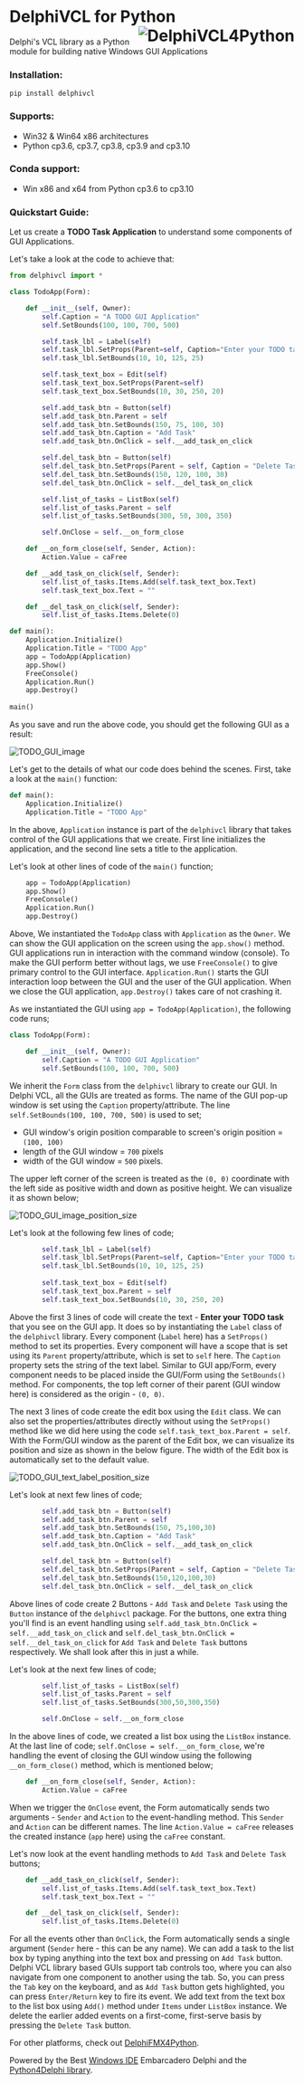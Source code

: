 # DelphiVCL for Python <a href="https://github.com/Embarcadero/DelphiVCL4Python/"><img align="right" alt="DelphiVCL4Python" src="https://github.com/Embarcadero/DelphiVCL4Python/raw/main/images/DelphiVCL4Python(256px).png"></a>
Delphi's VCL library as a Python module for building native Windows GUI Applications

### Installation: ###

    pip install delphivcl   

### Supports: ###

* Win32 & Win64 x86 architectures
* Python cp3.6, cp3.7, cp3.8, cp3.9 and cp3.10

### Conda support: ###

* Win x86 and x64 from Python cp3.6 to cp3.10

### Quickstart Guide: ###

Let us create a **TODO Task Application** to understand some components of GUI Applications.

Let's take a look at the code to achieve that:

``` python
from delphivcl import *

class TodoApp(Form):

    def __init__(self, Owner):
        self.Caption = "A TODO GUI Application"
        self.SetBounds(100, 100, 700, 500)

        self.task_lbl = Label(self)
        self.task_lbl.SetProps(Parent=self, Caption="Enter your TODO task")
        self.task_lbl.SetBounds(10, 10, 125, 25)

        self.task_text_box = Edit(self)
        self.task_text_box.SetProps(Parent=self)
        self.task_text_box.SetBounds(10, 30, 250, 20)

        self.add_task_btn = Button(self)
        self.add_task_btn.Parent = self
        self.add_task_btn.SetBounds(150, 75, 100, 30)
        self.add_task_btn.Caption = "Add Task"
        self.add_task_btn.OnClick = self.__add_task_on_click

        self.del_task_btn = Button(self)
        self.del_task_btn.SetProps(Parent = self, Caption = "Delete Task")
        self.del_task_btn.SetBounds(150, 120, 100, 30)
        self.del_task_btn.OnClick = self.__del_task_on_click

        self.list_of_tasks = ListBox(self)
        self.list_of_tasks.Parent = self
        self.list_of_tasks.SetBounds(300, 50, 300, 350)

        self.OnClose = self.__on_form_close

    def __on_form_close(self, Sender, Action):
        Action.Value = caFree

    def __add_task_on_click(self, Sender):
        self.list_of_tasks.Items.Add(self.task_text_box.Text)
        self.task_text_box.Text = ""

    def __del_task_on_click(self, Sender):
        self.list_of_tasks.Items.Delete(0)

def main():
    Application.Initialize()
    Application.Title = "TODO App"
    app = TodoApp(Application)
    app.Show()
    FreeConsole()
    Application.Run()
    app.Destroy()
    
main()
```

As you save and run the above code, you should get the following GUI as a result:

![TODO_GUI_image](images/Quickstart_TODO_GUI_1.png)

Let's get to the details of what our code does behind the scenes. First, take a look at the `main()` function:
```python
def main():
    Application.Initialize()
    Application.Title = "TODO App"
```
In the above, `Application` instance is part of the `delphivcl` library that takes control of the GUI applications that we create. First line initializes the application, and the second line sets a title to the application.

Let's look at other lines of code of the `main()` function;

```python
    app = TodoApp(Application)
    app.Show()
    FreeConsole()
    Application.Run()
    app.Destroy()
```

Above, We instantiated the `TodoApp` class with `Application` as the `Owner`. We can show the GUI application on the screen using the `app.show()` method. GUI applications run in interaction with the command window (console). To make the GUI perform better without lags, we use `FreeConsole()` to give primary control to the GUI interface. `Application.Run()` starts the GUI interaction loop between the GUI and the user of the GUI application. When we close the GUI application, `app.Destroy()` takes care of not crashing it.

As we instantiated the GUI using `app = TodoApp(Application)`, the following code runs;

``` python
class TodoApp(Form):

    def __init__(self, Owner):
        self.Caption = "A TODO GUI Application"
        self.SetBounds(100, 100, 700, 500)
```
We inherit the `Form` class from the `delphivcl` library to create our GUI. In Delphi VCL, all the GUIs are treated as forms. The name of the GUI pop-up window is set using the `Caption` property/attribute. The line `self.SetBounds(100, 100, 700, 500)` is used to set;
- GUI window's origin position comparable to screen's origin position = `(100, 100)`
- length of the GUI window = `700` pixels
- width of the GUI window = `500` pixels. 

The upper left corner of the screen is treated as the `(0, 0)` coordinate with the left side as positive width and down as positive height. We can visualize it as shown below;

![TODO_GUI_image_position_size](images/Quickstart_TODO_GUI_2.png)

Let's look at the following few lines of code;

``` python
        self.task_lbl = Label(self)
        self.task_lbl.SetProps(Parent=self, Caption="Enter your TODO task")
        self.task_lbl.SetBounds(10, 10, 125, 25)
        
        self.task_text_box = Edit(self)
        self.task_text_box.Parent = self
        self.task_text_box.SetBounds(10, 30, 250, 20)
```

Above the first 3 lines of code will create the text - **Enter your TODO task** that you see on the GUI app. It does so by instantiating the `Label` class of the `delphivcl` library. Every component (`Label` here) has a `SetProps()` method to set its properties. Every component will have a scope that is set using its `Parent` property/attribute, which is set to `self` here. The `Caption` property sets the string of the text label. Similar to GUI app/Form, every component needs to be placed inside the GUI/Form using the `SetBounds()` method. For components, the top left corner of their parent (GUI window here) is considered as the origin - `(0, 0)`.

The next 3 lines of code create the edit box using the `Edit` class. We can also set the properties/attributes directly without using the `SetProps()` method like we did here using the code `self.task_text_box.Parent = self`. With the Form/GUI window as the parent of the Edit box, we can visualize its position and size as shown in the below figure. The width of the Edit box is automatically set to the default value.

![TODO_GUI_text_label_position_size](images/Quickstart_TODO_GUI_3.png)

Let's look at next few lines of code;

``` python
        self.add_task_btn = Button(self)
        self.add_task_btn.Parent = self
        self.add_task_btn.SetBounds(150, 75,100,30)
        self.add_task_btn.Caption = "Add Task"
        self.add_task_btn.OnClick = self.__add_task_on_click

        self.del_task_btn = Button(self)
        self.del_task_btn.SetProps(Parent = self, Caption = "Delete Task")
        self.del_task_btn.SetBounds(150,120,100,30)
        self.del_task_btn.OnClick = self.__del_task_on_click
```

Above lines of code create 2 Buttons - `Add Task` and `Delete Task` using the `Button` instance of the `delphivcl` package. For the buttons, one extra thing you'll find is an event handling using `self.add_task_btn.OnClick = self.__add_task_on_click` and `self.del_task_btn.OnClick = self.__del_task_on_click` for `Add Task` and `Delete Task` buttons respectively. We shall look after this in just a while.

Let's look at the next few lines of code;

``` python
        self.list_of_tasks = ListBox(self)
        self.list_of_tasks.Parent = self
        self.list_of_tasks.SetBounds(300,50,300,350)

        self.OnClose = self.__on_form_close
```

In the above lines of code, we created a list box using the `ListBox` instance. At the last line of code; `self.OnClose = self.__on_form_close`, we're handling the event of closing the GUI window using the following `__on_form_close()` method, which is mentioned below;

``` python
    def __on_form_close(self, Sender, Action):
        Action.Value = caFree
```

When we trigger the `OnClose` event, the Form automatically sends two arguments - `Sender` and `Action` to the event-handling method. This `Sender` and `Action` can be different  names. The line `Action.Value = caFree` releases the created instance (`app` here) using the `caFree` constant.

Let's now look at the event handling methods to `Add Task` and `Delete Task` buttons;

```python
    def __add_task_on_click(self, Sender):
        self.list_of_tasks.Items.Add(self.task_text_box.Text)
        self.task_text_box.Text = ""

    def __del_task_on_click(self, Sender):
        self.list_of_tasks.Items.Delete(0)
```

For all the events other than `OnClick`, the Form automatically sends a single argument (`Sender` here - this can be any name). We can add a task to the list box by typing anything into the text box and pressing on `Add Task` button. Delphi VCL library based GUIs support tab controls too, where you can also navigate from one component to another using the tab. So, you can press the `Tab` key on the keyboard, and as `Add Task` button gets highlighted, you can press `Enter/Return` key to fire its event. We add text from the text box to the list box using `Add()` method under `Items` under `ListBox` instance. We delete the earlier added events on a first-come, first-serve basis by pressing the `Delete Task` button.




For other platforms, check out [DelphiFMX4Python](https://github.com/Embarcadero/DelphiFMX4Python).

Powered by the Best [Windows IDE](https://www.embarcadero.com/products/delphi) Embarcadero Delphi and the [Python4Delphi library](https://github.com/pyscripter/python4delphi).

